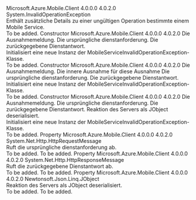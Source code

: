 <Type Name="MobileServiceInvalidOperationException" FullName="Microsoft.WindowsAzure.MobileServices.MobileServiceInvalidOperationException">
  <TypeSignature Language="C#" Value="public class MobileServiceInvalidOperationException : InvalidOperationException" />
  <TypeSignature Language="ILAsm" Value=".class public auto ansi beforefieldinit MobileServiceInvalidOperationException extends System.InvalidOperationException" />
  <TypeSignature Language="DocId" Value="T:Microsoft.WindowsAzure.MobileServices.MobileServiceInvalidOperationException" />
  <TypeSignature Language="VB.NET" Value="Public Class MobileServiceInvalidOperationException&#xA;Inherits InvalidOperationException" />
  <TypeSignature Language="F#" Value="type MobileServiceInvalidOperationException = class&#xA;    inherit InvalidOperationException" />
  <AssemblyInfo>
    <AssemblyName>Microsoft.Azure.Mobile.Client</AssemblyName>
    <AssemblyVersion>4.0.0.0</AssemblyVersion>
    <AssemblyVersion>4.0.2.0</AssemblyVersion>
  </AssemblyInfo>
  <Base>
    <BaseTypeName>System.InvalidOperationException</BaseTypeName>
  </Base>
  <Interfaces />
  <Docs>
    <summary>
            Enthält zusätzliche Details zu einer ungültigen Operation bestimmte einem Mobile Service.
            </summary>
    <remarks>To be added.</remarks>
  </Docs>
  <Members>
    <Member MemberName=".ctor">
      <MemberSignature Language="C#" Value="public MobileServiceInvalidOperationException (string message, System.Net.Http.HttpRequestMessage request, System.Net.Http.HttpResponseMessage response);" />
      <MemberSignature Language="ILAsm" Value=".method public hidebysig specialname rtspecialname instance void .ctor(string message, class System.Net.Http.HttpRequestMessage request, class System.Net.Http.HttpResponseMessage response) cil managed" />
      <MemberSignature Language="DocId" Value="M:Microsoft.WindowsAzure.MobileServices.MobileServiceInvalidOperationException.#ctor(System.String,System.Net.Http.HttpRequestMessage,System.Net.Http.HttpResponseMessage)" />
      <MemberSignature Language="VB.NET" Value="Public Sub New (message As String, request As HttpRequestMessage, response As HttpResponseMessage)" />
      <MemberSignature Language="F#" Value="new Microsoft.WindowsAzure.MobileServices.MobileServiceInvalidOperationException : string * System.Net.Http.HttpRequestMessage * System.Net.Http.HttpResponseMessage -&gt; Microsoft.WindowsAzure.MobileServices.MobileServiceInvalidOperationException" Usage="new Microsoft.WindowsAzure.MobileServices.MobileServiceInvalidOperationException (message, request, response)" />
      <MemberType>Constructor</MemberType>
      <AssemblyInfo>
        <AssemblyName>Microsoft.Azure.Mobile.Client</AssemblyName>
        <AssemblyVersion>4.0.0.0</AssemblyVersion>
        <AssemblyVersion>4.0.2.0</AssemblyVersion>
      </AssemblyInfo>
      <Parameters>
        <Parameter Name="message" Type="System.String" />
        <Parameter Name="request" Type="System.Net.Http.HttpRequestMessage" />
        <Parameter Name="response" Type="System.Net.Http.HttpResponseMessage" />
      </Parameters>
      <Docs>
        <param name="message">
            Die Ausnahmemeldung.
            </param>
        <param name="request">
            Die ursprüngliche dienstanforderung.
            </param>
        <param name="response">
            Die zurückgegebene Dienstantwort.
            </param>
        <summary>
            Initialisiert eine neue Instanz der MobileServiceInvalidOperationException-Klasse.
            </summary>
        <remarks>To be added.</remarks>
      </Docs>
    </Member>
    <Member MemberName=".ctor">
      <MemberSignature Language="C#" Value="public MobileServiceInvalidOperationException (string message, Exception innerException, System.Net.Http.HttpRequestMessage request, System.Net.Http.HttpResponseMessage response);" />
      <MemberSignature Language="ILAsm" Value=".method public hidebysig specialname rtspecialname instance void .ctor(string message, class System.Exception innerException, class System.Net.Http.HttpRequestMessage request, class System.Net.Http.HttpResponseMessage response) cil managed" />
      <MemberSignature Language="DocId" Value="M:Microsoft.WindowsAzure.MobileServices.MobileServiceInvalidOperationException.#ctor(System.String,System.Exception,System.Net.Http.HttpRequestMessage,System.Net.Http.HttpResponseMessage)" />
      <MemberSignature Language="VB.NET" Value="Public Sub New (message As String, innerException As Exception, request As HttpRequestMessage, response As HttpResponseMessage)" />
      <MemberSignature Language="F#" Value="new Microsoft.WindowsAzure.MobileServices.MobileServiceInvalidOperationException : string * Exception * System.Net.Http.HttpRequestMessage * System.Net.Http.HttpResponseMessage -&gt; Microsoft.WindowsAzure.MobileServices.MobileServiceInvalidOperationException" Usage="new Microsoft.WindowsAzure.MobileServices.MobileServiceInvalidOperationException (message, innerException, request, response)" />
      <MemberType>Constructor</MemberType>
      <AssemblyInfo>
        <AssemblyName>Microsoft.Azure.Mobile.Client</AssemblyName>
        <AssemblyVersion>4.0.0.0</AssemblyVersion>
        <AssemblyVersion>4.0.2.0</AssemblyVersion>
      </AssemblyInfo>
      <Parameters>
        <Parameter Name="message" Type="System.String" />
        <Parameter Name="innerException" Type="System.Exception" />
        <Parameter Name="request" Type="System.Net.Http.HttpRequestMessage" />
        <Parameter Name="response" Type="System.Net.Http.HttpResponseMessage" />
      </Parameters>
      <Docs>
        <param name="message">
            Die Ausnahmemeldung.
            </param>
        <param name="innerException">
            Die innere Ausnahme für diese Ausnahme
            </param>
        <param name="request">
            Die ursprüngliche dienstanforderung.
            </param>
        <param name="response">
            Die zurückgegebene Dienstantwort.
            </param>
        <summary>
            Initialisiert eine neue Instanz der MobileServiceInvalidOperationException-Klasse.
            </summary>
        <remarks>To be added.</remarks>
      </Docs>
    </Member>
    <Member MemberName=".ctor">
      <MemberSignature Language="C#" Value="public MobileServiceInvalidOperationException (string message, System.Net.Http.HttpRequestMessage request, System.Net.Http.HttpResponseMessage response, Newtonsoft.Json.Linq.JObject value);" />
      <MemberSignature Language="ILAsm" Value=".method public hidebysig specialname rtspecialname instance void .ctor(string message, class System.Net.Http.HttpRequestMessage request, class System.Net.Http.HttpResponseMessage response, class Newtonsoft.Json.Linq.JObject value) cil managed" />
      <MemberSignature Language="DocId" Value="M:Microsoft.WindowsAzure.MobileServices.MobileServiceInvalidOperationException.#ctor(System.String,System.Net.Http.HttpRequestMessage,System.Net.Http.HttpResponseMessage,Newtonsoft.Json.Linq.JObject)" />
      <MemberSignature Language="VB.NET" Value="Public Sub New (message As String, request As HttpRequestMessage, response As HttpResponseMessage, value As JObject)" />
      <MemberSignature Language="F#" Value="new Microsoft.WindowsAzure.MobileServices.MobileServiceInvalidOperationException : string * System.Net.Http.HttpRequestMessage * System.Net.Http.HttpResponseMessage * Newtonsoft.Json.Linq.JObject -&gt; Microsoft.WindowsAzure.MobileServices.MobileServiceInvalidOperationException" Usage="new Microsoft.WindowsAzure.MobileServices.MobileServiceInvalidOperationException (message, request, response, value)" />
      <MemberType>Constructor</MemberType>
      <AssemblyInfo>
        <AssemblyName>Microsoft.Azure.Mobile.Client</AssemblyName>
        <AssemblyVersion>4.0.0.0</AssemblyVersion>
        <AssemblyVersion>4.0.2.0</AssemblyVersion>
      </AssemblyInfo>
      <Parameters>
        <Parameter Name="message" Type="System.String" />
        <Parameter Name="request" Type="System.Net.Http.HttpRequestMessage" />
        <Parameter Name="response" Type="System.Net.Http.HttpResponseMessage" />
        <Parameter Name="value" Type="Newtonsoft.Json.Linq.JObject" />
      </Parameters>
      <Docs>
        <param name="message">
            Die Ausnahmemeldung.
            </param>
        <param name="request">
            Die ursprüngliche dienstanforderung.
            </param>
        <param name="response">
            Die zurückgegebene Dienstantwort.
            </param>
        <param name="value">
            Reaktion des Servers als JObject deserialisiert.
            </param>
        <summary>
            Initialisiert eine neue Instanz der MobileServiceInvalidOperationException-Klasse.
            </summary>
        <remarks>To be added.</remarks>
      </Docs>
    </Member>
    <Member MemberName="Request">
      <MemberSignature Language="C#" Value="public System.Net.Http.HttpRequestMessage Request { get; }" />
      <MemberSignature Language="ILAsm" Value=".property instance class System.Net.Http.HttpRequestMessage Request" />
      <MemberSignature Language="DocId" Value="P:Microsoft.WindowsAzure.MobileServices.MobileServiceInvalidOperationException.Request" />
      <MemberSignature Language="VB.NET" Value="Public ReadOnly Property Request As HttpRequestMessage" />
      <MemberSignature Language="F#" Value="member this.Request : System.Net.Http.HttpRequestMessage" Usage="Microsoft.WindowsAzure.MobileServices.MobileServiceInvalidOperationException.Request" />
      <MemberType>Property</MemberType>
      <AssemblyInfo>
        <AssemblyName>Microsoft.Azure.Mobile.Client</AssemblyName>
        <AssemblyVersion>4.0.0.0</AssemblyVersion>
        <AssemblyVersion>4.0.2.0</AssemblyVersion>
      </AssemblyInfo>
      <ReturnValue>
        <ReturnType>System.Net.Http.HttpRequestMessage</ReturnType>
      </ReturnValue>
      <Docs>
        <summary>
            Ruft die ursprüngliche dienstanforderung ab.
            </summary>
        <value>To be added.</value>
        <remarks>To be added.</remarks>
      </Docs>
    </Member>
    <Member MemberName="Response">
      <MemberSignature Language="C#" Value="public System.Net.Http.HttpResponseMessage Response { get; }" />
      <MemberSignature Language="ILAsm" Value=".property instance class System.Net.Http.HttpResponseMessage Response" />
      <MemberSignature Language="DocId" Value="P:Microsoft.WindowsAzure.MobileServices.MobileServiceInvalidOperationException.Response" />
      <MemberSignature Language="VB.NET" Value="Public ReadOnly Property Response As HttpResponseMessage" />
      <MemberSignature Language="F#" Value="member this.Response : System.Net.Http.HttpResponseMessage" Usage="Microsoft.WindowsAzure.MobileServices.MobileServiceInvalidOperationException.Response" />
      <MemberType>Property</MemberType>
      <AssemblyInfo>
        <AssemblyName>Microsoft.Azure.Mobile.Client</AssemblyName>
        <AssemblyVersion>4.0.0.0</AssemblyVersion>
        <AssemblyVersion>4.0.2.0</AssemblyVersion>
      </AssemblyInfo>
      <ReturnValue>
        <ReturnType>System.Net.Http.HttpResponseMessage</ReturnType>
      </ReturnValue>
      <Docs>
        <summary>
            Ruft die zurückgegebene Dienstantwort ab.
            </summary>
        <value>To be added.</value>
        <remarks>To be added.</remarks>
      </Docs>
    </Member>
    <Member MemberName="Value">
      <MemberSignature Language="C#" Value="public Newtonsoft.Json.Linq.JObject Value { get; }" />
      <MemberSignature Language="ILAsm" Value=".property instance class Newtonsoft.Json.Linq.JObject Value" />
      <MemberSignature Language="DocId" Value="P:Microsoft.WindowsAzure.MobileServices.MobileServiceInvalidOperationException.Value" />
      <MemberSignature Language="VB.NET" Value="Public ReadOnly Property Value As JObject" />
      <MemberSignature Language="F#" Value="member this.Value : Newtonsoft.Json.Linq.JObject" Usage="Microsoft.WindowsAzure.MobileServices.MobileServiceInvalidOperationException.Value" />
      <MemberType>Property</MemberType>
      <AssemblyInfo>
        <AssemblyName>Microsoft.Azure.Mobile.Client</AssemblyName>
        <AssemblyVersion>4.0.0.0</AssemblyVersion>
        <AssemblyVersion>4.0.2.0</AssemblyVersion>
      </AssemblyInfo>
      <ReturnValue>
        <ReturnType>Newtonsoft.Json.Linq.JObject</ReturnType>
      </ReturnValue>
      <Docs>
        <summary>
            Reaktion des Servers als JObject deserialisiert.
            </summary>
        <value>To be added.</value>
        <remarks>To be added.</remarks>
      </Docs>
    </Member>
  </Members>
</Type>